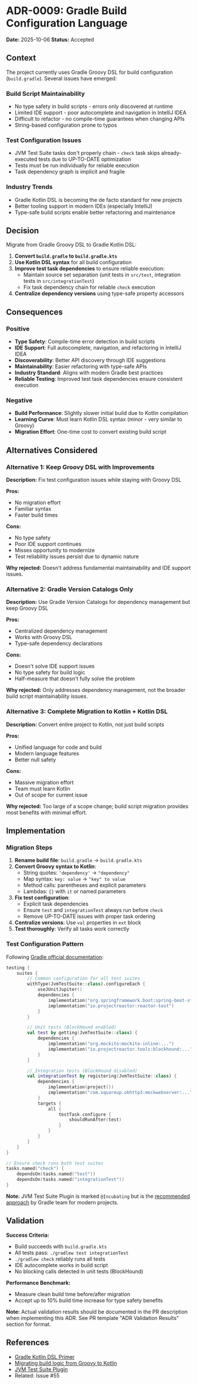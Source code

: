 # ADR-0009: Gradle Build Configuration Language

**Date:** 2025-10-06
**Status:** Accepted

## Context

The project currently uses Gradle Groovy DSL for build configuration (`build.gradle`). Several issues have emerged:

### Build Script Maintainability
- No type safety in build scripts - errors only discovered at runtime
- Limited IDE support - poor autocomplete and navigation in IntelliJ IDEA
- Difficult to refactor - no compile-time guarantees when changing APIs
- String-based configuration prone to typos

### Test Configuration Issues
- JVM Test Suite tasks don't properly chain - `check` task skips already-executed tests due to UP-TO-DATE optimization
- Tests must be run individually for reliable execution
- Task dependency graph is implicit and fragile

### Industry Trends
- Gradle Kotlin DSL is becoming the de facto standard for new projects
- Better tooling support in modern IDEs (especially IntelliJ)
- Type-safe build scripts enable better refactoring and maintenance

## Decision

Migrate from Gradle Groovy DSL to Gradle Kotlin DSL:

1. **Convert `build.gradle` to `build.gradle.kts`**
2. **Use Kotlin DSL syntax** for all build configuration
3. **Improve test task dependencies** to ensure reliable execution:
   - Maintain source set separation (unit tests in `src/test`, integration tests in `src/integrationTest`)
   - Fix task dependency chain for reliable `check` execution
4. **Centralize dependency versions** using type-safe property accessors

## Consequences

### Positive

- **Type Safety**: Compile-time error detection in build scripts
- **IDE Support**: Full autocomplete, navigation, and refactoring in IntelliJ IDEA
- **Discoverability**: Better API discovery through IDE suggestions
- **Maintainability**: Easier refactoring with type-safe APIs
- **Industry Standard**: Aligns with modern Gradle best practices
- **Reliable Testing**: Improved test task dependencies ensure consistent execution

### Negative

- **Build Performance**: Slightly slower initial build due to Kotlin compilation
- **Learning Curve**: Must learn Kotlin DSL syntax (minor - very similar to Groovy)
- **Migration Effort**: One-time cost to convert existing build script

## Alternatives Considered

### Alternative 1: Keep Groovy DSL with Improvements

**Description:** Fix test configuration issues while staying with Groovy DSL

**Pros:**
- No migration effort
- Familiar syntax
- Faster build times

**Cons:**
- No type safety
- Poor IDE support continues
- Misses opportunity to modernize
- Test reliability issues persist due to dynamic nature

**Why rejected:** Doesn't address fundamental maintainability and IDE support issues.

### Alternative 2: Gradle Version Catalogs Only

**Description:** Use Gradle Version Catalogs for dependency management but keep Groovy DSL

**Pros:**
- Centralized dependency management
- Works with Groovy DSL
- Type-safe dependency declarations

**Cons:**
- Doesn't solve IDE support issues
- No type safety for build logic
- Half-measure that doesn't fully solve the problem

**Why rejected:** Only addresses dependency management, not the broader build script maintainability issues.

### Alternative 3: Complete Migration to Kotlin + Kotlin DSL

**Description:** Convert entire project to Kotlin, not just build scripts

**Pros:**
- Unified language for code and build
- Modern language features
- Better null safety

**Cons:**
- Massive migration effort
- Team must learn Kotlin
- Out of scope for current issue

**Why rejected:** Too large of a scope change; build script migration provides most benefits with minimal effort.

## Implementation

### Migration Steps

1. **Rename build file**: `build.gradle` → `build.gradle.kts`
2. **Convert Groovy syntax to Kotlin**:
   - String quotes: `'dependency'` → `"dependency"`
   - Map syntax: `key: value` → `"key" to value`
   - Method calls: parentheses and explicit parameters
   - Lambdas: `{}` with `it` or named parameters
3. **Fix test configuration**:
   - Explicit task dependencies
   - Ensure `test` and `integrationTest` always run before `check`
   - Remove UP-TO-DATE issues with proper task ordering
4. **Centralize versions**: Use `val` properties in `ext` block
5. **Test thoroughly**: Verify all tasks work correctly

### Test Configuration Pattern

Following [Gradle official documentation](https://docs.gradle.org/current/userguide/jvm_test_suite_plugin.html):

```kotlin
testing {
    suites {
        // Common configuration for all test suites
        withType(JvmTestSuite::class).configureEach {
            useJUnitJupiter()
            dependencies {
                implementation("org.springframework.boot:spring-boot-starter-test")
                implementation("io.projectreactor:reactor-test")
            }
        }

        // Unit tests (BlockHound enabled)
        val test by getting(JvmTestSuite::class) {
            dependencies {
                implementation("org.mockito:mockito-inline:...")
                implementation("io.projectreactor.tools:blockhound:...")
            }
        }

        // Integration tests (BlockHound disabled)
        val integrationTest by registering(JvmTestSuite::class) {
            dependencies {
                implementation(project())
                implementation("com.squareup.okhttp3:mockwebserver:...")
            }
            targets {
                all {
                    testTask.configure {
                        shouldRunAfter(test)
                    }
                }
            }
        }
    }
}

// Ensure check runs both test suites
tasks.named("check") {
    dependsOn(tasks.named("test"))
    dependsOn(tasks.named("integrationTest"))
}
```

**Note:** JVM Test Suite Plugin is marked `@Incubating` but is the [recommended approach](https://blog.gradle.org/introducing-test-suites) by Gradle team for modern projects.

## Validation

**Success Criteria:**
- Build succeeds with `build.gradle.kts`
- All tests pass: `./gradlew test integrationTest`
- `./gradlew check` reliably runs all tests
- IDE autocomplete works in build script
- No blocking calls detected in unit tests (BlockHound)

**Performance Benchmark:**
- Measure clean build time before/after migration
- Accept up to 10% build time increase for type safety benefits

**Note:** Actual validation results should be documented in the PR description when implementing this ADR. See PR template "ADR Validation Results" section for format.

## References

- [Gradle Kotlin DSL Primer](https://docs.gradle.org/current/userguide/kotlin_dsl.html)
- [Migrating build logic from Groovy to Kotlin](https://docs.gradle.org/current/userguide/migrating_from_groovy_to_kotlin_dsl.html)
- [JVM Test Suite Plugin](https://docs.gradle.org/current/userguide/jvm_test_suite_plugin.html)
- Related: Issue #55
